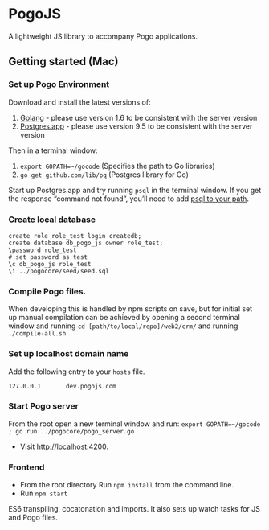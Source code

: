# PogoJS

A lightweight JS library to accompany Pogo applications.


## Getting started (Mac)

### Set up Pogo Environment

Download and install the latest versions of:

1.  [Golang](https://golang.org/dl/) - please use version 1.6 to be consistent with the server version
2.  [Postgres.app](http://postgresapp.com/) - please use version 9.5 to be consistent with the server version

Then in a terminal window:

1.  `export GOPATH=~/gocode` (Specifies the path to Go libraries)
2.  `go get github.com/lib/pq` (Postgres library for Go)

Start up Postgres.app and try running `psql` in the terminal window. If you get the response
“command not found”, you’ll need to add [psql to your path](http://pogostack.com/faq.html#command_not_found).


### Create local database

```
create role role_test login createdb;
create database db_pogo_js owner role_test;
\password role_test
# set password as test
\c db_pogo_js role_test
\i ../pogocore/seed/seed.sql
```

### Compile Pogo files.

When developing this is handled by npm scripts on save, but for initial set up manual compilation can be achieved by opening a second terminal window and running `cd [path/to/local/repo]/web2/crm/` and running `./compile-all.sh`


### Set up localhost domain name

Add the following entry to your `hosts` file.

```
127.0.0.1       dev.pogojs.com
```


### Start Pogo server

From the root open a new terminal window and run: `export GOPATH=~/gocode ; go run ../pogocore/pogo_server.go`
* Visit [http://localhost:4200](http://localhost:4200).


### Frontend

* From the root directory Run `npm install` from the command line.
* Run `npm start`

ES6 transpiling, cocatonation and imports. It also sets up watch tasks for JS and Pogo files.

